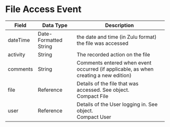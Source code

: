# File Access Event

| Field<br> | Data Type<br> | Description<br> |
|  --- |  --- |  --- | 
| dateTime<br> | Date\-Formatted String<br> | the date and time \(in Zulu format\) the file was accessed<br> |
| activity<br> | String<br> | The recorded action on the file<br> |
| comments<br> | String<br> | Comments entered when event occurred \(if applicable, as when creating a new edition\)<br> |
| file<br> | Reference<br> | Details of the file that was accessed. See object.<br>Compact File<br> |
| user<br> | Reference<br> | Details of the User logging in. See object.<br>Compact User<br> |

